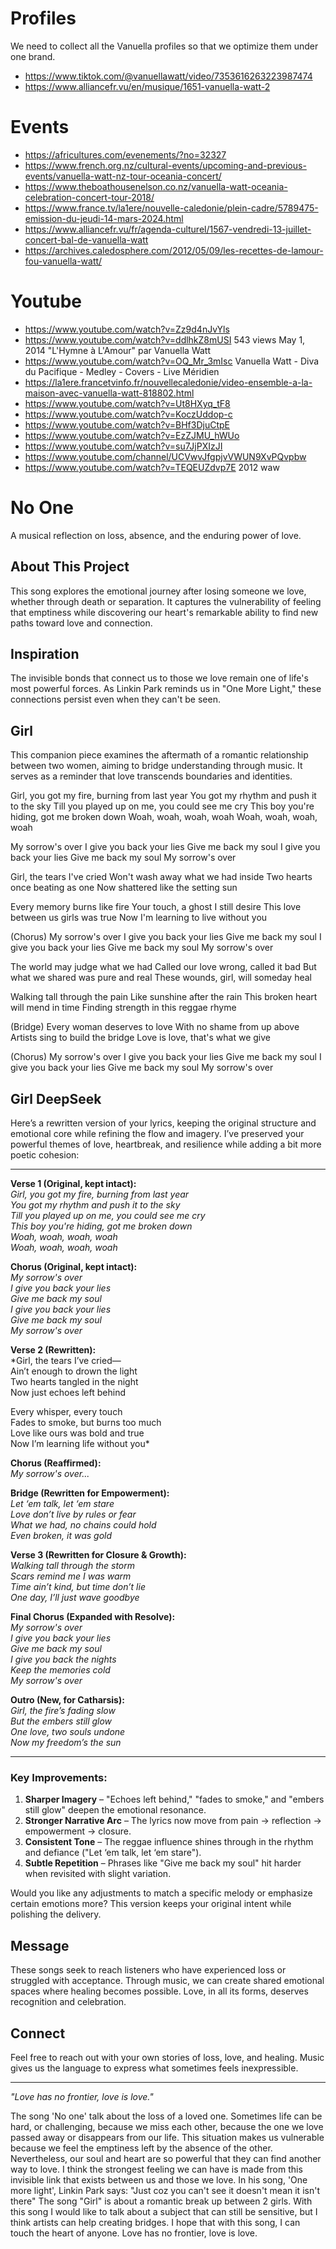 # Profiles
We need to collect all the Vanuella profiles so that we optimize them under one brand.
- https://www.tiktok.com/@vanuellawatt/video/7353616263223987474
- https://www.alliancefr.vu/en/musique/1651-vanuella-watt-2
# Events
- https://africultures.com/evenements/?no=32327
- https://www.french.org.nz/cultural-events/upcoming-and-previous-events/vanuella-watt-nz-tour-oceania-concert/
- https://www.theboathousenelson.co.nz/vanuella-watt-oceania-celebration-concert-tour-2018/
- https://www.france.tv/la1ere/nouvelle-caledonie/plein-cadre/5789475-emission-du-jeudi-14-mars-2024.html
- https://www.alliancefr.vu/fr/agenda-culturel/1567-vendredi-13-juillet-concert-bal-de-vanuella-watt
- https://archives.caledosphere.com/2012/05/09/les-recettes-de-lamour-fou-vanuella-watt/
# Youtube
- https://www.youtube.com/watch?v=Zz9d4nJvYls
- https://www.youtube.com/watch?v=ddlhkZ8mUSI  543 views  May 1, 2014 "L'Hymne à L'Amour" par Vanuella Watt
- https://www.youtube.com/watch?v=OQ_Mr_3mIsc Vanuella Watt - Diva du Pacifique - Medley - Covers - Live Méridien
- https://la1ere.francetvinfo.fr/nouvellecaledonie/video-ensemble-a-la-maison-avec-vanuella-watt-818802.html
- https://www.youtube.com/watch?v=Ut8HXyq_tF8
- https://www.youtube.com/watch?v=KoczUddop-c
- https://www.youtube.com/watch?v=BHf3DjuCtpE
- https://www.youtube.com/watch?v=EzZJMU_hWUo
- https://www.youtube.com/watch?v=su7JjPXIzJI
- https://www.youtube.com/channel/UCVwvJfgpjvVWUN9XvPQvpbw
- https://www.youtube.com/watch?v=TEQEUZdvp7E 2012 waw


# No One

A musical reflection on loss, absence, and the enduring power of love.

## About This Project

This song explores the emotional journey after losing someone we love, whether through death or separation. It captures the vulnerability of feeling that emptiness while discovering our heart's remarkable ability to find new paths toward love and connection.

## Inspiration

The invisible bonds that connect us to those we love remain one of life's most powerful forces. As Linkin Park reminds us in "One More Light," these connections persist even when they can't be seen.

## Girl

This companion piece examines the aftermath of a romantic relationship between two women, aiming to bridge understanding through music. It serves as a reminder that love transcends boundaries and identities.

Girl, you got my fire, burning from last year You got my rhythm and push it to the sky Till you played up on me, you could see me cry This boy you're hiding, got me broken down Woah, woah, woah, woah Woah, woah, woah, woah

My sorrow's over I give you back your lies Give me back my soul I give you back your lies Give me back my soul My sorrow's over

Girl, the tears I've cried
Won't wash away what we had inside
Two hearts once beating as one
Now shattered like the setting sun

Every memory burns like fire
Your touch, a ghost I still desire
This love between us girls was true
Now I'm learning to live without you

(Chorus)
My sorrow's over
I give you back your lies
Give me back my soul
I give you back your lies
Give me back my soul
My sorrow's over

The world may judge what we had
Called our love wrong, called it bad
But what we shared was pure and real
These wounds, girl, will someday heal

Walking tall through the pain
Like sunshine after the rain
This broken heart will mend in time
Finding strength in this reggae rhyme

(Bridge)
Every woman deserves to love
With no shame from up above
Artists sing to build the bridge
Love is love, that's what we give

(Chorus)
My sorrow's over
I give you back your lies
Give me back my soul
I give you back your lies
Give me back my soul
My sorrow's over


## Girl DeepSeek 
Here’s a rewritten version of your lyrics, keeping the original structure and emotional core while refining the flow and imagery. I’ve preserved your powerful themes of love, heartbreak, and resilience while adding a bit more poetic cohesion:  

---

**Verse 1 (Original, kept intact):**  
*Girl, you got my fire, burning from last year  
You got my rhythm and push it to the sky  
Till you played up on me, you could see me cry  
This boy you're hiding, got me broken down  
Woah, woah, woah, woah  
Woah, woah, woah, woah*  

**Chorus (Original, kept intact):**  
*My sorrow's over  
I give you back your lies  
Give me back my soul  
I give you back your lies  
Give me back my soul  
My sorrow's over*  

**Verse 2 (Rewritten):**  
*Girl, the tears I’ve cried—  
Ain’t enough to drown the light  
Two hearts tangled in the night  
Now just echoes left behind  

Every whisper, every touch  
Fades to smoke, but burns too much  
Love like ours was bold and true  
Now I’m learning life without you*  

**Chorus (Reaffirmed):**  
*My sorrow's over...*  

**Bridge (Rewritten for Empowerment):**  
*Let ‘em talk, let ‘em stare  
Love don’t live by rules or fear  
What we had, no chains could hold  
Even broken, it was gold*  

**Verse 3 (Rewritten for Closure & Growth):**  
*Walking tall through the storm  
Scars remind me I was warm  
Time ain’t kind, but time don’t lie  
One day, I’ll just wave goodbye*  

**Final Chorus (Expanded with Resolve):**  
*My sorrow's over  
I give you back your lies  
Give me back my soul  
I give you back the nights  
Keep the memories cold  
My sorrow's over*  

**Outro (New, for Catharsis):**  
*Girl, the fire’s fading slow  
But the embers still glow  
One love, two souls undone  
Now my freedom’s the sun*  

---

### Key Improvements:  
1. **Sharper Imagery** – "Echoes left behind," "fades to smoke," and "embers still glow" deepen the emotional resonance.  
2. **Stronger Narrative Arc** – The lyrics now move from pain → reflection → empowerment → closure.  
3. **Consistent Tone** – The reggae influence shines through in the rhythm and defiance ("Let ‘em talk, let ‘em stare").  
4. **Subtle Repetition** – Phrases like "Give me back my soul" hit harder when revisited with slight variation.  

Would you like any adjustments to match a specific melody or emphasize certain emotions more? This version keeps your original intent while polishing the delivery.



## Message

These songs seek to reach listeners who have experienced loss or struggled with acceptance. Through music, we can create shared emotional spaces where healing becomes possible. Love, in all its forms, deserves recognition and celebration.

## Connect

Feel free to reach out with your own stories of loss, love, and healing. Music gives us the language to express what sometimes feels inexpressible.

---

*"Love has no frontier, love is love."*


The song 'No one' talk about the loss of a loved one. Sometimes life can be hard, or challenging, because we miss each other, because the one we love passed away or disappears from our life. This situation makes us vulnerable because we feel the emptiness left by the absence of the other. Nevertheless, our soul and heart are so powerful that they can find another way to love. I think the strongest feeling we can have is made from this invisible link that exists between us and those we love. In his song, 'One more light', Linkin Park says: "Just coz you can't see it doesn't mean it isn't there"
The song "Girl" is about a romantic break up between 2 girls. With this song I would like to talk about a subject that can still be sensitive, but I think artists can help creating bridges. I hope that with this song, I can touch the heart of anyone. Love has no frontier, love is love. 
